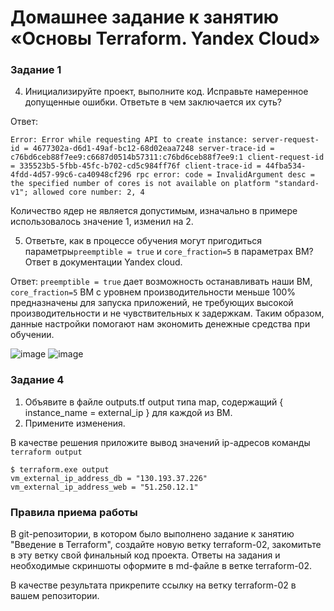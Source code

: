 # Домашнее задание к занятию «Основы Terraform. Yandex Cloud»

### Задание 1

4. Инициализируйте проект, выполните код. Исправьте намеренное допущенные ошибки. Ответьте в чем заключается их суть?

Ответ:

```
Error: Error while requesting API to create instance: server-request-id = 4677302a-d6d1-49af-bc12-68d02eaa7248 server-trace-id = c76bd6ceb88f7ee9:c6687d0514b57311:c76bd6ceb88f7ee9:1 client-request-id = 335523b5-5fbb-45fc-b702-cd5c984ff76f client-trace-id = 44fba534-4fdd-4d57-99c6-ca40948cf296 rpc error: code = InvalidArgument desc = the specified number of cores is not available on platform "standard-v1"; allowed core number: 2, 4
```
Количество ядер не является допустимым, изначально в примере использовалось значение 1, изменил на 2.

5. Ответьте, как в процессе обучения могут пригодиться параметры```preemptible = true``` и ```core_fraction=5``` в параметрах ВМ? Ответ в документации Yandex cloud.

Ответ: ```preemptible = true``` дает возможность останавливать наши ВМ, ```core_fraction=5``` ВМ с уровнем производительности меньше 100% предназначены для запуска приложений, не требующих высокой производительности и не чувствительных к задержкам. Таким образом, данные настройки помогают нам экономить денежные средства при обучении.

![image](https://github.com/shoonia69/devops-netology/assets/102481493/d384512a-a1ae-4da9-9197-644943890d25)
![image](https://github.com/shoonia69/devops-netology/assets/102481493/ecb86049-4fbc-4598-9858-13faf0b3b44d)

### Задание 4

1. Объявите в файле outputs.tf output типа map, содержащий { instance_name = external_ip } для каждой из ВМ.
2. Примените изменения.

В качестве решения приложите вывод значений ip-адресов команды ```terraform output```

```
$ terraform.exe output
vm_external_ip_address_db = "130.193.37.226"
vm_external_ip_address_web = "51.250.12.1"
```

### Правила приема работы

В git-репозитории, в котором было выполнено задание к занятию "Введение в Terraform", создайте новую ветку terraform-02, закомитьте в эту ветку свой финальный код проекта. Ответы на задания и необходимые скриншоты оформите в md-файле в ветке terraform-02.

В качестве результата прикрепите ссылку на ветку terraform-02 в вашем репозитории.




